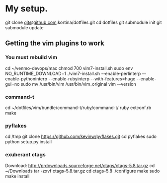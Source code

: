 # My setup.

git clone git@github.com:kortina/dotfiles.git
cd dotfiles
git submodule init
git submodule update


## Getting the vim plugins to work


### You must rebuild vim 

cd ~/venmo-devops/mac
chmod 700 vim7-install.sh 
sudo env NO_RUNTIME_DOWNLOAD=1 ./vim7-install.sh --enable-perlinterp --enable-pythoninterp --enable-rubyinterp --with-features=huge --enable-gui=no 
sudo mv /usr/bin/vim /usr/bin/vim_original
vim --version

### command-t

cd ~/dotfiles/vim/bundle/command-t/ruby/command-t/
ruby extconf.rb 
make

### pyflakes

cd /tmp
git clone https://github.com/kevinw/pyflakes.git
cd pyflakes
sudo python setup.py install



### exuberant ctags

Download:
http://prdownloads.sourceforge.net/ctags/ctags-5.8.tar.gz
cd ~/Downloads
tar -zxvf ctags-5.8.tar.gz 
cd ctags-5.8
./configure
make
sudo make install
